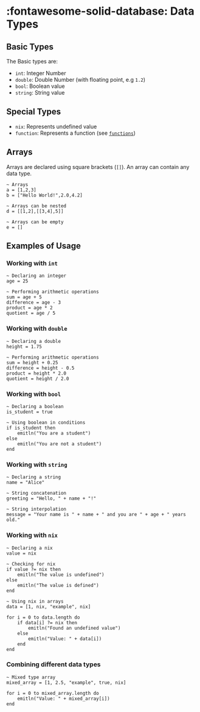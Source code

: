 # __:fontawesome-solid-database: Data Types__

## Basic Types
The Basic types are:  

- `int`: Integer Number
- `double`: Double Number (with floating point, e.g `1.2`)
- `bool`: Boolean value
- `string`: String value

## Special Types
- `nix`: Represents undefined value
- `function`: Represents a function (see [`functions`](../functions))

## Arrays
Arrays are declared using square brackets (`[]`). An array can contain any data type.

```eiger
~ Arrays
a = [1,2,3]
b = ["Hello World!",2.0,4.2]

~ Arrays can be nested
d = [[1,2],[[3,4],5]]

~ Arrays can be empty
e = []
```

## Examples of Usage

### Working with `int`
```eiger
~ Declaring an integer
age = 25

~ Performing arithmetic operations
sum = age + 5
difference = age - 3
product = age * 2
quotient = age / 5
```

### Working with `double`
```eiger
~ Declaring a double
height = 1.75

~ Performing arithmetic operations
sum = height + 0.25
difference = height - 0.5
product = height * 2.0
quotient = height / 2.0
```

### Working with `bool`
```eiger
~ Declaring a boolean
is_student = true

~ Using boolean in conditions
if is_student then
    emitln("You are a student")
else
    emitln("You are not a student")
end
```

### Working with `string`
```eiger
~ Declaring a string
name = "Alice"

~ String concatenation
greeting = "Hello, " + name + "!"

~ String interpolation
message = "Your name is " + name + " and you are " + age + " years old."
```

### Working with `nix`
```eiger
~ Declaring a nix
value = nix

~ Checking for nix
if value ?= nix then
    emitln("The value is undefined")
else
    emitln("The value is defined")
end

~ Using nix in arrays
data = [1, nix, "example", nix]

for i = 0 to data.length do
    if data[i] ?= nix then
        emitln("Found an undefined value")
    else
        emitln("Value: " + data[i])
    end
end
```

### Combining different data types
```eiger
~ Mixed type array
mixed_array = [1, 2.5, "example", true, nix]

for i = 0 to mixed_array.length do
    emitln("Value: " + mixed_array[i])
end
```